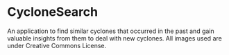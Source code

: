 # CycloneSearch

An application to find similar cyclones that occurred in the past and gain valuable insights from them to deal with new cyclones. All images used are under Creative Commons License.
